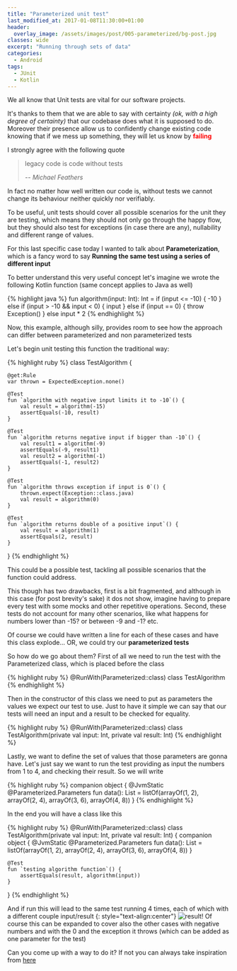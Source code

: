 ```yaml
---
title: "Parameterized unit test"
last_modified_at: 2017-01-08T11:30:00+01:00
header: 
  overlay_image: /assets/images/post/005-parameterized/bg-post.jpg
classes: wide
excerpt: "Running through sets of data"
categories:
  - Android
tags:
  - JUnit
  - Kotlin
---
```


We all know that Unit tests are vital for our software projects.

It's thanks to them that we are able to say with certainty *(ok, with a high degree of certainty)* that our codebase does what it is supposed to do.
Moreover their presence allow us to confidently change existing code knowing that if we mess up something, they will let us know by **<span style="color:red">failing</span>**

I strongly agree with the following quote

> legacy code is code without tests
>
> -- <cite>Michael Feathers</cite> 

In fact no matter how well written our code is, without tests we cannot change its behaviour neither quickly nor verifiably.

To be useful, unit tests should cover all possible scenarios for the unit they are testing, which means they should not only go through the happy flow, but they should also test for exceptions (in case there are any), nullability and different range of values.

For this last specific case today I wanted to talk about **Parameterization**, which is a fancy word to say **Running the same test using a series of different input**

To better understand this very useful concept let's imagine we wrote the following Kotlin function (same concept applies to Java as well)

{% highlight java %}
fun algorithm(input: Int): Int =
        if (input <= -10) { -10 } 
        else if (input > -10 && input < 0) { input } 
        else if (input == 0) { throw Exception() }
        else input * 2
{% endhighlight %}

Now, this example, although silly, provides room to see how the approach can differ between parameterized and non parameterized tests

Let's begin unit testing this function the traditional way:

{% highlight ruby %}
class TestAlgorithm {

    @get:Rule
    var thrown = ExpectedException.none()

    @Test
    fun `algorithm with negative input limits it to -10`() {
        val result = algorithm(-15)
        assertEquals(-10, result)
    }

    @Test
    fun `algorithm returns negative input if bigger than -10`() {
        val result1 = algorithm(-9)
        assertEquals(-9, result1)
        val result2 = algorithm(-1)
        assertEquals(-1, result2)
    }

    @Test
    fun `algorithm throws exception if input is 0`() {
        thrown.expect(Exception::class.java)
        val result = algorithm(0)
    }

    @Test
    fun `algorithm returns double of a positive input`() {
        val result = algorithm(1)
        assertEquals(2, result)
    }
}
{% endhighlight %}

This could be a possible test, tackling all possible scenarios that the function could address.

This though has two drawbacks, first is a bit fragmented, and although in this case (for post brevity's sake) it dos not show, imagine having to prepare every test with some mocks and other repetitive operations.
Second, these tests do not account for many other scenarios, like what happens for numbers lower than -15? or between -9 and -1? etc.

Of course we could have written a line for each of these cases and have this class explode... OR, we could try our **parameterized tests**

So how do we go about them?
First of all we need to run the test with the Parameterized class, which is placed before the class

{% highlight ruby %}
@RunWith(Parameterized::class)
class TestAlgorithm
{% endhighlight %}

Then in the constructor of this class we need to put as parameters the values we expect our test to use. 
Just to have it simple we can say that our tests will need an input and a result to be checked for equality.

{% highlight ruby %}
@RunWith(Parameterized::class)
class TestAlgorithm(private val input: Int,
                    private val result: Int)
{% endhighlight %}

Lastly, we want to define the set of values that those parameters are gonna have. Let's just say we want to run the test providing as input the numbers from 1 to 4, and checking their result.
So we will write

{% highlight ruby %}
companion object {
        @JvmStatic
        @Parameterized.Parameters
        fun data(): List<Any> = listOf(arrayOf(1, 2), arrayOf(2, 4), arrayOf(3, 6), arrayOf(4, 8))
}
{% endhighlight %}

In the end you will have a class like this

{% highlight ruby %}
@RunWith(Parameterized::class)
class TestAlgorithm(private val input: Int,
                      private val result: Int) {
    companion object {
        @JvmStatic
        @Parameterized.Parameters
        fun data(): List<Any> = listOf(arrayOf(1, 2), arrayOf(2, 4), arrayOf(3, 6), arrayOf(4, 8))
    }

    @Test
    fun `testing algorithm function`() {
        assertEquals(result, algorithm(input))
    }
}
{% endhighlight %}

And if run this will lead to the same test running 4 times, each of which with a different couple input/result
{: style="text-align:center"}
![result!][result]
Of course this can be expanded to cover also the other cases with negative numbers and with the 0 and the exception it throws (which can be added as one parameter for the test)

Can you come up with a way to do it?
If not you can always take inspiration from [here][here]

[here]: https://gist.github.com/kioli/bd35d211ccee8c4450b9c6f45dc2a505
[result]: https://kioli.github.io/assets/images/post/005-parameterized/result.jpg